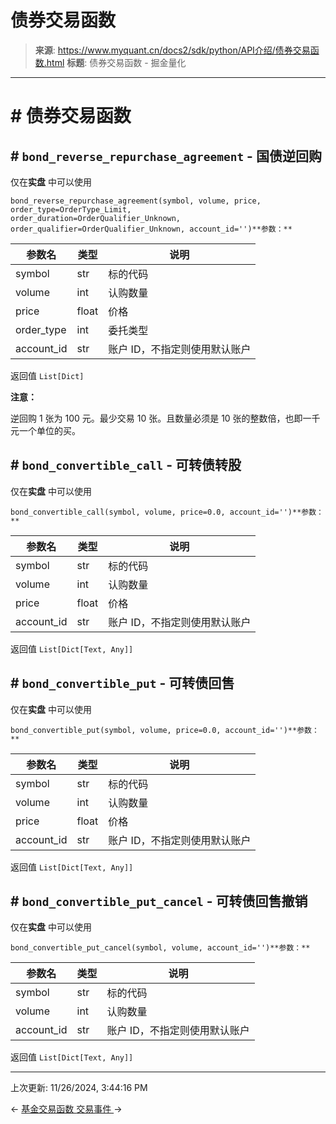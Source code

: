 # 债券交易函数

> **来源**: https://www.myquant.cn/docs2/sdk/python/API介绍/债券交易函数.html
> **标题**: 债券交易函数 - 掘金量化

---

# # 债券交易函数

## # `bond_reverse_repurchase_agreement` \- 国债逆回购

仅在**实盘** 中可以使用
    
    
    bond_reverse_repurchase_agreement(symbol, volume, price, order_type=OrderType_Limit,
    order_duration=OrderQualifier_Unknown, order_qualifier=OrderQualifier_Unknown, account_id='')**参数：**

参数名 | 类型 | 说明  
---|---|---  
symbol | str | 标的代码  
volume | int | 认购数量  
price | float | 价格  
order_type | int | 委托类型  
account_id | str | 账户 ID，不指定则使用默认账户  
  
返回值 `List[Dict]`

**注意：**

逆回购 1 张为 100 元。最少交易 10 张。且数量必须是 10 张的整数倍，也即一千元一个单位的买。

## # `bond_convertible_call` \- 可转债转股

仅在**实盘** 中可以使用
    
    
    bond_convertible_call(symbol, volume, price=0.0, account_id='')**参数：**

参数名 | 类型 | 说明  
---|---|---  
symbol | str | 标的代码  
volume | int | 认购数量  
price | float | 价格  
account_id | str | 账户 ID，不指定则使用默认账户  
  
返回值 `List[Dict[Text, Any]]`

## # `bond_convertible_put` \- 可转债回售

仅在**实盘** 中可以使用
    
    
    bond_convertible_put(symbol, volume, price=0.0, account_id='')**参数：**

参数名 | 类型 | 说明  
---|---|---  
symbol | str | 标的代码  
volume | int | 认购数量  
price | float | 价格  
account_id | str | 账户 ID，不指定则使用默认账户  
  
返回值 `List[Dict[Text, Any]]`

## # `bond_convertible_put_cancel` \- 可转债回售撤销

仅在**实盘** 中可以使用
    
    
    bond_convertible_put_cancel(symbol, volume, account_id='')**参数：**

参数名 | 类型 | 说明  
---|---|---  
symbol | str | 标的代码  
volume | int | 认购数量  
account_id | str | 账户 ID，不指定则使用默认账户  
  
返回值 `List[Dict[Text, Any]]`

* * *

上次更新: 11/26/2024, 3:44:16 PM

← [ 基金交易函数 ](/docs2/sdk/python/API介绍/基金交易函数.html) [ 交易事件 ](/docs2/sdk/python/API介绍/交易事件.html) → 

